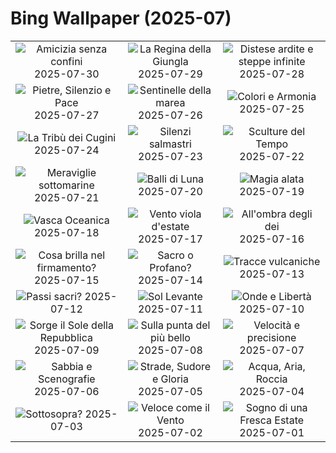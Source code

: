 # Bing Wallpaper (2025-07)

|  |  |  |
|:---:|:---:|:---:|
| ![](https://www.bing.com/th?id=OHR.SaypeDubai_IT-IT8691118780_400x240.jpg "Amicizia senza confini") 2025-07-30 | ![](https://www.bing.com/th?id=OHR.TigerDay_IT-IT8572184729_400x240.jpg "La Regina della Giungla") 2025-07-29 | ![](https://www.bing.com/th?id=OHR.MongoliaYurts_IT-IT8478321001_400x240.jpg "Distese ardite e steppe infinite") 2025-07-28 |
| ![](https://www.bing.com/th?id=OHR.CaltagironeSicilia_IT-IT1493069823_400x240.jpg "Pietre, Silenzio e Pace") 2025-07-27 | ![](https://www.bing.com/th?id=OHR.MangroveTwilight_IT-IT8283933203_400x240.jpg "Sentinelle della marea") 2025-07-26 | ![](https://www.bing.com/th?id=OHR.LasPalmas_IT-IT1381176116_400x240.jpg "Colori e Armonia") 2025-07-25 |
| ![](https://www.bing.com/th?id=OHR.AshyWoodswallow_IT-IT1611565241_400x240.jpg "La Tribù dei Cugini") 2025-07-24 | ![](https://www.bing.com/th?id=OHR.AlassioLiguria_IT-IT1114546774_400x240.jpg "Silenzi salmastri") 2025-07-23 | ![](https://www.bing.com/th?id=OHR.BadlandsSunset_IT-IT3807784060_400x240.jpg "Sculture del Tempo") 2025-07-22 |
| ![](https://www.bing.com/th?id=OHR.AcroporaReef_IT-IT2371984871_400x240.jpg "Meraviglie sottomarine") 2025-07-21 | ![](https://www.bing.com/th?id=OHR.BigMoon_IT-IT7283568510_400x240.jpg "Balli di Luna") 2025-07-20 | ![](https://www.bing.com/th?id=OHR.MothWeek_IT-IT2222446823_400x240.jpg "Magia alata") 2025-07-19 |
| ![](https://www.bing.com/th?id=OHR.MonaValePool_IT-IT0291843782_400x240.jpg "Vasca Oceanica") 2025-07-18 | ![](https://www.bing.com/th?id=OHR.FranceLavender_IT-IT7177980672_400x240.jpg "Vento viola d'estate") 2025-07-17 | ![](https://www.bing.com/th?id=OHR.TemplePhilae_IT-IT7785409392_400x240.jpg "All'ombra degli dei") 2025-07-16 |
| ![](https://www.bing.com/th?id=OHR.PerseidsPine_IT-IT7125588777_400x240.jpg "Cosa brilla nel firmamento?") 2025-07-15 | ![](https://www.bing.com/th?id=OHR.CattedraleDiPalermo_IT-IT0519609819_400x240.jpg "Sacro o Profano?") 2025-07-14 | ![](https://www.bing.com/th?id=OHR.BasaltColumns_IT-IT0459542026_400x240.jpg "Tracce vulcaniche") 2025-07-13 |
| ![](https://www.bing.com/th?id=OHR.ThomsonGazelle_IT-IT0397264762_400x240.jpg "Passi sacri?") 2025-07-12 | ![](https://www.bing.com/th?id=OHR.TokyoSunrise_IT-IT6877517307_400x240.jpg "Sol Levante") 2025-07-11 | ![](https://www.bing.com/th?id=OHR.BahamaBlues_IT-IT2994052693_400x240.jpg "Onde e Libertà") 2025-07-10 |
| ![](https://www.bing.com/th?id=OHR.ConstitucionStation_IT-IT2913035611_400x240.jpg "Sorge il Sole della Repubblica") 2025-07-09 | ![](https://www.bing.com/th?id=OHR.SecedaPeak_IT-IT2850226603_400x240.jpg "Sulla punta del più bello") 2025-07-08 | ![](https://www.bing.com/th?id=OHR.ShetlandGannets_IT-IT2720152530_400x240.jpg "Velocità e precisione") 2025-07-07 |
| ![](https://www.bing.com/th?id=OHR.MesquiteFlats_IT-IT2661681308_400x240.jpg "Sabbia e Scenografie") 2025-07-06 | ![](https://www.bing.com/th?id=OHR.TourCyclists_IT-IT1688082798_400x240.jpg "Strade, Sudore e Gloria") 2025-07-05 | ![](https://www.bing.com/th?id=OHR.OroseiSardegna_IT-IT2532664756_400x240.jpg "Acqua, Aria, Roccia") 2025-07-04 |
| ![](https://www.bing.com/th?id=OHR.RainbowRiver_IT-IT2380058164_400x240.jpg "Sottosopra?") 2025-07-03 | ![](https://www.bing.com/th?id=OHR.PalioDiSiena_IT-IT2319808114_400x240.jpg "Veloce come il Vento") 2025-07-02 | ![](https://www.bing.com/th?id=OHR.CanadaDayFogo_IT-IT2208843144_400x240.jpg "Sogno di una Fresca Estate") 2025-07-01 |
